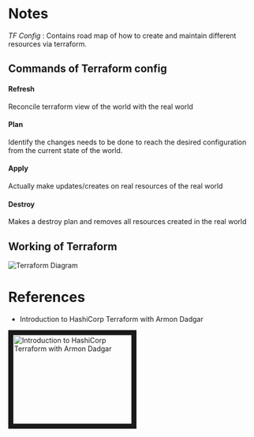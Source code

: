 

# Notes

*TF Config* : Contains road map of how to create and maintain different resources via terraform.

## Commands of Terraform config

#### Refresh
Reconcile terraform view of the world with the real world

#### Plan
Identify the changes needs to be done to reach the desired configuration from the current state of the world.

#### Apply
Actually make updates/creates on real resources of the real world

#### Destroy
Makes a destroy plan and removes all resources created in the real world


## Working of Terraform

![Terraform Diagram](https://github.com/hobbes09/backendDevNotes/blob/master/terraform/resources/pic1.png "Terraform Diagram")




# References

- Introduction to HashiCorp Terraform with Armon Dadgar

<a href="http://www.youtube.com/watch?feature=player_embedded&v=h970ZBgKINg" target="_blank"><img src="http://img.youtube.com/vi/h970ZBgKINg/0.jpg"
alt="Introduction to HashiCorp Terraform with Armon Dadgar" width="240" height="180" border="10" /></a>
